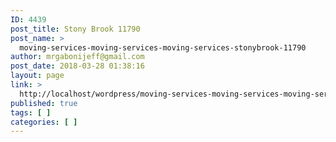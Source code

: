 ```yaml
---
ID: 4439
post_title: Stony Brook 11790
post_name: >
  moving-services-moving-services-moving-services-stonybrook-11790
author: mrgabonijeff@gmail.com
post_date: 2018-03-28 01:38:16
layout: page
link: >
  http://localhost/wordpress/moving-services-moving-services-moving-services-stonybrook-11790/
published: true
tags: [ ]
categories: [ ]
---
```

